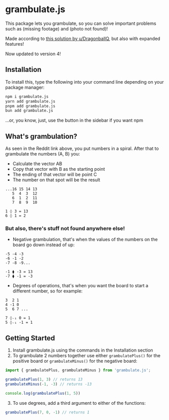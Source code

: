 # grambulate.js

This package lets you grambulate, so you can solve important problems such as (missing footage) and (photo not found)!

Made according to [this solution by u/DragonballQ](https://www.reddit.com/r/mathmemes/comments/tvn2gj/the_solution_to_the_april_fools_math/), but also with expanded features!

Now updated to version 4!

## Installation

To install this, type the following into your command line depending on your package manager:
```cmd
npm i grambulate.js
yarn add grambulate.js
pnpm add grambulate.js
bun add grambulate.js
```
...or, you know, just, use the button in the sidebar if you want npm

## What's grambulation?

As seen in the Reddit link above, you put numbers in a spiral.
After that to grambulate the numbers (A, B) you:
- Calculate the vector AB
- Copy that vector with B as the starting point
- The ending of that vector will be point C
- The number on that spot will be the result

```
...16 15 14 13
   5  4  3  12
   6  1  2  11
   7  8  9  10

1 ◊ 3 = 13
6 ◊ 1 = 2
```

### But also, there's stuff not found anywhere else!

- Negative grambulation, that's when the values of the numbers on the board go down instead of up:
```
-5 -4 -3
-6 -1 -2
-7 -8 -9...

-1 ⧫ -3 = 13
-7 ⧫ -1 = -3
```
- Degrees of operations, that's when you want the board to start a different number, so for example:
```
3  2 1
4 -1 0
5  6 7 ...

7 ◊₋₁ 0 = 1
5 ◊₋₁ -1 = 1
```

## Getting Started

1. Install grambulate.js using the commands in the Installation section
2. To grambulate 2 numbers together use either `grambulatePlus()` for the positive board or `grambulateMinus()` for the negative board:
```js
import { grambulatePlus, grambulateMinus } from 'grambulate.js';

grambulatePlus(1, 3) // returns 13
grambulateMinus(-1, -3) // returns -13

console.log(grambulatePlus(1, 5))
```
3. To use degrees, add a third argument to either of the functions:
```js
grambulatePlus(7, 0, -1) // returns 1
```


